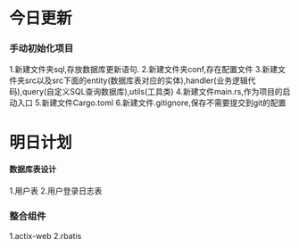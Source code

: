 # 今日更新
### 手动初始化项目
1.新建文件夹sql,存放数据库更新语句.
2.新建文件夹conf,存在配置文件
3.新建文件夹src以及src下面的entity(数据库表对应的实体),handler(业务逻辑代码),query(自定义SQL查询数据库),utils(工具类)
4.新建文件main.rs,作为项目的启动入口
5.新建文件Cargo.toml
6.新建文件.gitignore,保存不需要提交到git的配置

# 明日计划
#### 数据库表设计
1.用户表
2.用户登录日志表

### 整合组件
1.actix-web
2.rbatis
